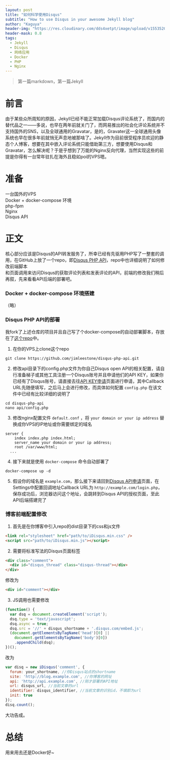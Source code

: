 ```yaml
---
layout: post
title: "如何科学使用Disqus"
subtitle: "How to use Disqus in your awesome Jekyll blog"
author: "Kaguya"
header-img: "https://res.cloudinary.com/dds4xetpt/image/upload/v1553520774/posts/2019-03-23/jekyll-webpack.png"
header-mask: 0.8
tags:
  - Jekyll
  - Disqus
  - 网络应用
  - Docker
  - PHP
  - Nginx
---
```

> 第一篇markdown，第一篇Jekyll

# 前言
由于某些众所周知的原因，Jekyll已经不能正常加载Disqus评论系统了，而国内的替代品之一——多说，也早在两年前就关门了，而网易推出的社会化评论系统并不支持国外的SNS，以及全球通用的Gravatar，是的，Gravater这一全球通用头像系统也早在很多年前就悄无声息地被那啥了。Jekyll作为目前很受程序员欢迎的静态个人博客，想要在其中嵌入评论系统只能借助第三方，想要使用Disqus和Gravatar，怎么解决呢？于是乎想到了万能的Nginx反向代理，当然实现这些的前提是你得有一台常年驻扎在海外且稳如poi的VPS嗯。

# 准备
一台国外的VPS  
Docker + docker-compose 环境  
php-fpm  
Nginx  
Disqus API  

# 正文
核心部分应该是Disqus的API转发服务了，所幸已经有先驱用PHP写了一整套的调用，在GitHub上放了一个repo，即[Disqus PHP API][disqus-php-api]，repo中也详细说明了如何修改前端脚本  
和页面调用来访问Disqus的获取评论列表和发表评论的API，前端的修改我们稍后再叙，先来看看API后端的部署吧。

### Docker + docker-compose 环境搭建
（略）

### Disqus PHP API的部署
我fork了上述仓库的项目并且自己写了个docker-compose的自动部署脚本，存放在了[这个repo][jimleestone-disqus-php-api]中。

1. 在你的VPS上clone这个repo  
```
git clone https://github.com/jimleestone/disqus-php-api.git
```
2. 修改api目录下的config.php文件为你自己Disqus open API的相关配置，请自行准备梯子或其他工具注册一个Disqus账号并且申请他们的API KEY，如果你已经有了Disqus账号，请直接去往[API KEY申请][disqus-api-apply]页面进行申请，其中Callback URL先随便填写，之后马上会进行修改，而具体如何配置 `config.php` 在该文件中已经有比较详细的说明了  
```
cd disqus-php-api
nano api/config.php
```
3. 修改nginx配置文件 `default.conf` ，将 `your domain or your ip address` 替换成你VPS的IP地址或你需要绑定的域名  
```
server {
    index index.php index.html;
    server_name your domain or your ip address;
    root /var/www/html;
  ...
```
4. 接下来就是使用 `docker-compose` 命令自动部署了  
```
docker-compose up -d
```
5. 假设你的域名是 `example.com`，那么接下来请回到[Disqus API申请][disqus-api-apply]页面，在Settings中配置回调地址Callback URL为 `http://example.com/login.php`，保存成功后，浏览器访问这个地址，会跳转到Disqus API的授权页面，至此API后端搭建完了  

### 博客前端配置修改

1. 首先是在你博客中引入repo的dist目录下的css和js文件  

```html
<link rel="stylesheet" href="path/to/iDisqus.min.css" />
<script src="path/to/iDisqus.min.js"></script>
```

2. 需要将标准写法的Disqus页面标签  

```html
<div class="comment">
  <div id="disqus_thread" class="disqus-thread"></div>
</div>
```

修改为

```html
<div id="comment"></div>
```

3. JS调用也需要修改  
```javascript
(function() {
  var dsq = document.createElement('script');
  dsq.type = 'text/javascript';
  dsq.async = true;
  dsq.src = '//' + disqus_shortname + '.disqus.com/embed.js';
  (document.getElementsByTagName('head')[0] || 
    document.getElementsByTagName('body')[0])
    .appendChild(dsq);
})();
```
改为  
```javascript
var disq = new iDisqus('comment', {
  forum: your_shortname, //你Disqus站点的shortname
  site: 'http://blog.example.com', //你博客的网址
  api: 'http://api.example.com', //刚才部署的API地址
  url: disqus_url, //当前文章的url
  identifier: disqus_identifier, //当前文章的识别id，不填即为url
  init: true
});
disq.count();
```
大功告成。

# 总结

用来用去还是Docker好~

[disqus-php-api]: https://github.com/fooleap/disqus-php-api
[docker-nginx-phpfpm]: https://github.com/mochizukikotaro/docker-nginx-phpfpm
[jimleestone-disqus-php-api]: https://github.com/jimleestone/disqus-php-api
[disqus-api-apply]: https://disqus.com/api/applications/
